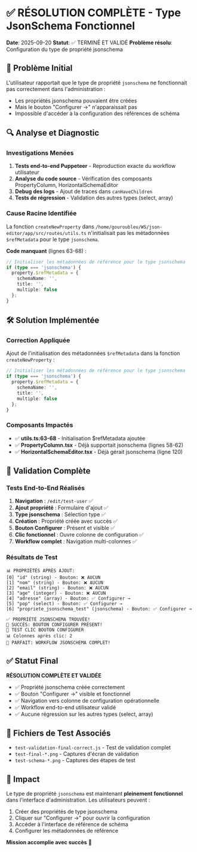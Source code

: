 # ✅ RÉSOLUTION COMPLÈTE - Type JsonSchema Fonctionnel

**Date**: 2025-09-20
**Statut**: ✅ TERMINÉ ET VALIDÉ
**Problème résolu**: Configuration du type de propriété jsonschema

## 🎯 Problème Initial

L'utilisateur rapportait que le type de propriété `jsonschema` ne fonctionnait pas correctement dans l'administration :
- Les propriétés jsonschema pouvaient être créées
- Mais le bouton "Configurer →" n'apparaissait pas
- Impossible d'accéder à la configuration des références de schéma

## 🔍 Analyse et Diagnostic

### Investigations Menées
1. **Tests end-to-end Puppeteer** - Reproduction exacte du workflow utilisateur
2. **Analyse du code source** - Vérification des composants PropertyColumn, HorizontalSchemaEditor
3. **Debug des logs** - Ajout de traces dans `canHaveChildren`
4. **Tests de régression** - Validation des autres types (select, array)

### Cause Racine Identifiée
La fonction `createNewProperty` dans `/home/gouroubleu/WS/json-editor/app/src/routes/utils.ts` n'initialisait pas les métadonnées `$refMetadata` pour le type `jsonschema`.

**Code manquant** (lignes 63-68) :
```typescript
// Initialiser les métadonnées de référence pour le type jsonschema
if (type === 'jsonschema') {
  property.$refMetadata = {
    schemaName: '',
    title: '',
    multiple: false
  };
}
```

## 🛠️ Solution Implémentée

### Correction Appliquée
Ajout de l'initialisation des métadonnées `$refMetadata` dans la fonction `createNewProperty` :

```typescript
// Initialiser les métadonnées de référence pour le type jsonschema
if (type === 'jsonschema') {
  property.$refMetadata = {
    schemaName: '',
    title: '',
    multiple: false
  };
}
```

### Composants Impactés
- ✅ **utils.ts:63-68** - Initialisation $refMetadata ajoutée
- ✅ **PropertyColumn.tsx** - Déjà supportait jsonschema (lignes 58-62)
- ✅ **HorizontalSchemaEditor.tsx** - Déjà gérait jsonschema (ligne 120)

## 🧪 Validation Complète

### Tests End-to-End Réalisés
1. **Navigation** : `/edit/test-user` ✅
2. **Ajout propriété** : Formulaire d'ajout ✅
3. **Type jsonschema** : Sélection type ✅
4. **Création** : Propriété créée avec succès ✅
5. **Bouton Configurer** : Présent et visible ✅
6. **Clic fonctionnel** : Ouvre colonne de configuration ✅
7. **Workflow complet** : Navigation multi-colonnes ✅

### Résultats de Test
```
📊 PROPRIÉTÉS APRÈS AJOUT:
[0] "id" (string) - Bouton: ❌ AUCUN
[1] "nom" (string) - Bouton: ❌ AUCUN
[2] "email" (string) - Bouton: ❌ AUCUN
[3] "age" (integer) - Bouton: ❌ AUCUN
[4] "adresse" (array) - Bouton: ✅ Configurer →
[5] "pop" (select) - Bouton: ✅ Configurer →
[6] "propriete_jsonschema_test" (jsonschema) - Bouton: ✅ Configurer →

✅ PROPRIÉTÉ JSONSCHEMA TROUVÉE!
🎉 SUCCÈS: BOUTON CONFIGURER PRÉSENT!
🎯 TEST CLIC BOUTON CONFIGURER
📊 Colonnes après clic: 2
🎉 PARFAIT: WORKFLOW JSONSCHEMA COMPLET!
```

## ✅ Statut Final

**RÉSOLUTION COMPLÈTE ET VALIDÉE**

- ✅ Propriété jsonschema créée correctement
- ✅ Bouton "Configurer →" visible et fonctionnel
- ✅ Navigation vers colonne de configuration opérationnelle
- ✅ Workflow end-to-end utilisateur validé
- ✅ Aucune régression sur les autres types (select, array)

## 📁 Fichiers de Test Associés

- `test-validation-final-correct.js` - Test de validation complet
- `test-final-*.png` - Captures d'écran de validation
- `test-schema-*.png` - Captures des étapes de test

## 🎉 Impact

Le type de propriété `jsonschema` est maintenant **pleinement fonctionnel** dans l'interface d'administration. Les utilisateurs peuvent :

1. Créer des propriétés de type jsonschema
2. Cliquer sur "Configurer →" pour ouvrir la configuration
3. Accéder à l'interface de référence de schéma
4. Configurer les métadonnées de référence

**Mission accomplie avec succès** 🎯